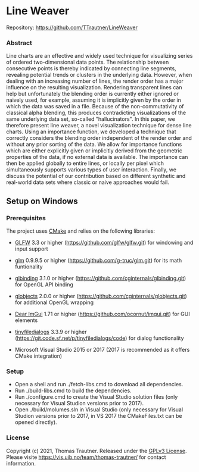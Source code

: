 # Line Weaver

Repository: https://github.com/TTrautner/LineWeaver

### Abstract
Line charts are an effective and widely used technique for visualizing series of ordered two-dimensional data points. 
The relationship between consecutive points is thereby indicated by connecting line segments, revealing potential trends 
or clusters in the underlying data. However, when dealing with an increasing number of lines, the render order has 
a major influence on the resulting visualization. Rendering transparent lines can help but unfortunately the blending order 
is currently either ignored or naively used, for example, assuming it is implicitly given by the order in which 
the data was saved in a file. Because of the non-commutativity of classical alpha blending, this produces contradicting 
visualizations of the same underlying data set, so-called "hallucinators". In this paper, we therefore present line weaver, 
a novel visualization technique for dense line charts. Using an importance function, we developed a technique that correctly 
considers the blending order independent of the render order and without any prior sorting of the data. We allow for importance 
functions which are either explicitly given or implicitly derived from the geometric properties of the data, if no external data 
is available. The importance can then be applied globally to entire lines, or locally per pixel which simultaneously supports 
various types of user interaction. Finally, we discuss the potential of our contribution based on different synthetic and 
real-world data sets where classic or naive approaches would fail.


## Setup on Windows

### Prerequisites

The project uses [CMake](https://cmake.org/) and relies on the following libraries: 

- [GLFW](https://www.glfw.org/) 3.3 or higher (https://github.com/glfw/glfw.git) for windowing and input support
- [glm](https://glm.g-truc.net/) 0.9.9.5 or higher (https://github.com/g-truc/glm.git) for its math funtionality
- [glbinding](https://github.com/cginternals/glbinding) 3.1.0 or higher (https://github.com/cginternals/glbinding.git) for OpenGL API binding
- [globjects](https://github.com/cginternals/globjects) 2.0.0 or higher (https://github.com/cginternals/globjects.git) for additional OpenGL wrapping
- [Dear ImGui](https://github.com/ocornut/imgui) 1.71 or higher (https://github.com/ocornut/imgui.git) for GUI elements
- [tinyfiledialogs](https://sourceforge.net/projects/tinyfiledialogs/) 3.3.9 or higher (https://git.code.sf.net/p/tinyfiledialogs/code) for dialog functionality

- Microsoft Visual Studio 2015 or 2017 (2017 is recommended as it offers CMake integration)

### Setup

- Open a shell and run ./fetch-libs.cmd to download all dependencies.
- Run ./build-libs.cmd to build the dependencies.
- Run ./configure.cmd to create the Visual Studio solution files (only necessary for Visual Studion versions prior to 2017).
- Open ./build/molumes.sln in Visual Studio (only necessary for Visual Studion versions prior to 2017, in VS 2017 the CMakeFiles.txt can be opened directly).

### License

Copyright (c) 2021, Thomas Trautner. Released under the [GPLv3 License](LICENSE.md).
Please visite https://vis.uib.no/team/thomas-trautner/ for contact information.
